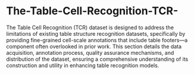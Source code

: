 # The-Table-Cell-Recognition-TCR-
The Table Cell Recognition (TCR) dataset is designed to address the limitations of existing table structure recognition datasets, specifically by providing fine-grained cell-scale annotations that include table footers—a component often overlooked in prior work. This section details the data acquisition, annotation process, quality assurance mechanisms, and distribution of the dataset, ensuring a comprehensive understanding of its construction and utility in enhancing table recognition models.
